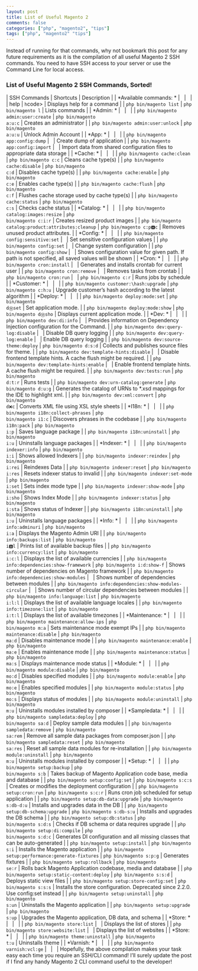 ```yaml
---
layout: post
title: List of Useful Magento 2
comments: false
categories: ["php", "magento2", "tips"]
tags: ["php", "magento2" "tips"]
---
```


Instead of running for that commands, why not bookmark this post for any future requirements as it is the compilation of all useful Magento 2 SSH commands. You need to have SSH access to your server or use the Command Line for local access.

### List of Useful Magento 2 SSH Commands, Sorted!

| SSH Commands	| Shortcuts | Description |
| *Available commands: * |  &nbsp; | &nbsp; |
| help | <code>h</code>code> |	Displays help for a command |
| `php bin/magento list` | <code>php bin/magento l</code> |	Lists commands |
| *Admin: * |  &nbsp; | &nbsp; |
| `php bin/magento admin:user:create` |	<code>php bin/magento a:u:c</code> | Creates an administrator |
| `php bin/magento admin:user:unlock` |	<code>php bin/magento a:u:u</code> | Unlock Admin Account |
| *App: * |  &nbsp; | &nbsp; |
| `php bin/magento app:config:dump`	| &nbsp; |	Create dump of application |
| `php bin/magento app:config:import` | &nbsp; | Import data from shared configuration files to appropriate data storage |
| *Cache: * |  &nbsp; | &nbsp; |
| `php bin/magento cache:clean` | <code>php bin/magento c:c</code> | Cleans cache type(s) |
| `php bin/magento cache:disable` |	<code>php bin/magento c:d</code> | Disables cache type(s) |
| `php bin/magento cache:enable` | <code>php bin/magento c:e</code> | Enables cache type(s) |
| `php bin/magento cache:flush`	| <code>php bin/magento c:f</code> | Flushes cache storage used by cache type(s) |
| `php bin/magento cache:status` | <code>php bin/magento c:s</code> | Checks cache status |
| *Catalog: * |  &nbsp; | &nbsp; |
| `php bin/magento catalog:images:resize` | <code>php bin/magento c:i:r</code> | Creates resized product images |
| `php bin/magento catalog:product:attributes:cleanup` | <code>php bin/magento c:p:a:c</code> | Removes unused product attributes. |
| *Config: * |  &nbsp; | &nbsp; |
| `php bin/magento config:sensitive:set` | &nbsp; |	Set sensitive configuration values |
| `php bin/magento config:set` | &nbsp; | Change system configuration |
| `php bin/magento config:show`	| &nbsp; | Shows configuration value for given path. If path is not specified, all saved values will be shown |
| *Cron: * |  &nbsp; | &nbsp; |
| `php bin/magento cron:install` | &nbsp; | Generates and installs crontab for current user |
| `php bin/magento cron:remove` | &nbsp; | Removes tasks from crontab |
| `php bin/magento cron:run` | &nbsp; |	<code>php bin/magento c:r</code> | Runs jobs by schedule |
| *Customer: * |  &nbsp; | &nbsp; |
| `php bin/magento customer:\hash:upgrade` | <code>php bin/magento c:h:u</code> | Upgrade customer’s hash according to the latest algorithm |
| *Deploy: * |  &nbsp; | &nbsp; |
| `php bin/magento deploy:mode:set` | <code>php bin/magento d:m:set</code> | Set application mode. |
| `php bin/magento deploy:mode:show` | <code>php bin/magento d:m:sho</code> | Displays current application mode. |
| *Dev: * |  &nbsp; | &nbsp; |
| `php bin/magento dev:di:info` | &nbsp; | Provides information on Dependency Injection configuration for the Command. |
| `php bin/magento dev:query-log:disable` | &nbsp; | Disable DB query logging |
| `php bin/magento dev:query-log:enable` | &nbsp; |	Enable DB query logging |
| `php bin/magento dev:source-theme:deploy` | <code>php bin/magento d:s:d</code> | Collects and publishes source files for theme. |
| `php bin/magento dev:template-hints:disable` | &nbsp; | Disable frontend template hints. A cache flush might be required. |
| `php bin/magento dev:template-hints:enable` | &nbsp; | Enable frontend template hints. A cache flush might be required. |
| `php bin/magento dev:tests:run` |	<code>php bin/magento d:t:r</code> | Runs tests |
| `php bin/magento dev:urn-catalog:generate` |	<code>php bin/magento d:u:g</code> | Generates the catalog of URNs to *.xsd mappings for the IDE to highlight xml. |
| `php bin/magento dev:xml:convert`	| <code>php bin/magento d:x:c</code> | Converts XML file using XSL style sheets |
| *I18n: * |  &nbsp; | &nbsp; |
| `php bin/magento i18n:collect-phrases` | <code>php bin/magento i1:c</code> | Discovers phrases in the codebase |
| `php bin/magento i18n:pack` | <code>php bin/magento i:p</code> | Saves language package |
| `php bin/magento i18n:uninstall` | <code>php bin/magento i:u</code> | Uninstalls language packages |
| *Indexer: * |  &nbsp; | &nbsp; |
| `php bin/magento indexer:info` | <code>php bin/magento i:i</code> | Shows allowed Indexers |
| `php bin/magento indexer:reindex` | <code>php bin/magento i:rei</code> | Reindexes Data |
| `php bin/magento indexer:reset` | <code>php bin/magento i:res</code> | Resets indexer status to invalid |
| `php bin/magento indexer:set-mode` |	<code>php bin/magento i:set</code> | Sets index mode type |
| `php bin/magento indexer:show-mode` |	<code>php bin/magento i:sho</code> | Shows Index Mode |
| `php bin/magento indexer:status`	| <code>php bin/magento i:sta</code> | Shows status of Indexer |
| `php bin/magento i18n:uninstall` | <code>php bin/magento i:u</code> | Uninstalls language packages |
| *Info: * |  &nbsp; | &nbsp; |
| `php bin/magento info:adminuri` | <code>php bin/magento i:a</code> |	Displays the Magento Admin URI |
| `php bin/magento info:backups:list` | <code>php bin/magento i:b:l</code> | Prints list of available backup files |
| `php bin/magento info:currency:list` | <code>php bin/magento i:c:l</code> | Displays the list of available currencies |
| `php bin/magento info:dependencies:show-framework` | <code>php bin/magento i:d:show-f</code> | Shows number of dependencies on Magento framework |
| `php bin/magento info:dependencies:show-modules` |  &nbsp; | Shows number of dependencies between modules |
| `php bin/magento info:dependencies:show-modules-circular` |	&nbsp; | Shows number of circular dependencies between modules |
| `php bin/magento info:language:list` | <code>php bin/magento i:l:l</code> | Displays the list of available language locales |
| `php bin/magento info:timezone:list` | <code>php bin/magento i:t:l</code> | Displays the list of available timezones |
| *Maintenance: * |  &nbsp; | &nbsp; |
| `php bin/magento maintenance:allow-ips` |	<code>php bin/magento m:a</code> | Sets maintenance mode exempt IPs |
| `php bin/magento maintenance:disable` | <code>php bin/magento ma:d</code> | Disables maintenance mode |
| `php bin/magento maintenance:enable` | <code>php bin/magento ma:e</code> | Enables maintenance mode |
| `php bin/magento maintenance:status` | <code>php bin/magento ma:s</code> | Displays maintenance mode status |
| *Module: * |  &nbsp; | &nbsp; |
| `php bin/magento module:disable` | <code>php bin/magento mo:d</code> | Disables specified modules |
| `php bin/magento module:enable` |	<code>php bin/magento mo:e</code> |	Enables specified modules |
| `php bin/magento module:status` |	<code>php bin/magento mo:s</code> |	Displays status of modules |
| `php bin/magento module:uninstall` | <code>php bin/magento m:u</code>	| Uninstalls modules installed by composer |
| *Sampledata: * |  &nbsp; | &nbsp; |
| `php bin/magento sampledata:deploy` |	<code>php bin/magento sa:d</code> |	Deploy sample data modules |
| `php bin/magento sampledata:remove` |	<code>php bin/magento sa:rem</code> | Remove all sample data packages from composer.json |
| `php bin/magento sampledata:reset` |	<code>php bin/magento sa:res</code> | Reset all sample data modules for re-installation |
| `php bin/magento module:uninstall` | <code>php bin/magento m:u</code>	| Uninstalls modules installed by composer |
| *Setup: * |  &nbsp; | &nbsp; |
| `php bin/magento setup:backup` |	<code>php bin/magento s:b</code> | Takes backup of Magento Application code base, media and database |
| `php bin/magento setup:config:set` |	<code>php bin/magento s:c:s</code> |	Creates or modifies the deployment configuration |
| `php bin/magento setup:cron:run` |	<code>php bin/magento s:c:r</code> |	Runs cron job scheduled for setup application |
| `php bin/magento setup:db-data:upgrade` |	<code>php bin/magento s:db-d:u</code> |	Installs and upgrades data in the DB |
| `php bin/magento setup:db-schema:upgrade` |	<code>php bin/magento s:db-s:u</code> |	Installs and upgrades the DB schema |
| `php bin/magento setup:db:status` |	<code>php bin/magento s:d:s</code> |	Checks if DB schema or data requires upgrade |
| `php bin/magento setup:di:compile` |	<code>php bin/magento s:d:c</code> |	Generates DI configuration and all missing classes that can be auto-generated |
| `php bin/magento setup:install` |	<code>php bin/magento s:i</code> |	Installs the Magento application |
| `php bin/magento setup:performance:generate-fixtures` |	<code>php bin/magento s:p:g</code> |	Generates fixtures |
| `php bin/magento setup:rollback` |	<code>php bin/magento se:r</code> |	Rolls back Magento Application codebase, media and database |
| `php bin/magento setup:static-content:deploy` |	<code>php bin/magento s:s:d</code> |	Deploys static view files |
| `php bin/magento setup:store-config:set` | <code>php bin/magento s:s:s</code> |	Installs the store configuration. Deprecated since 2.2.0. Use config:set instead |
| `php bin/magento setup:uninstall` | <code>php bin/magento s:un</code> |	Uninstalls the Magento application |
| `php bin/magento setup:upgrade` |	<code>php bin/magento s:up</code> |	Upgrades the Magento application, DB data, and schema |
| *Store: * |  &nbsp; | &nbsp; |
| `php bin/magento store:list` | &nbsp; | Displays the list of stores |
| `php bin/magento store:website:list` | &nbsp; | Displays the list of websites |
| *Store: * |  &nbsp; | &nbsp; |
| `php bin/magento theme:uninstall` | <code>php bin/magento t:u</code> | Uninstalls theme |
| *Varnish: * |  &nbsp; | &nbsp; |
| `php bin/magento varnish:vcl:ge` |  &nbsp; | &nbsp; |
Hopefully, the above compilation makes your task easy each time you require an SSH/CLI command!
I’ll surely update the post if I find any handy Magento 2 CLI command useful to the developer!
